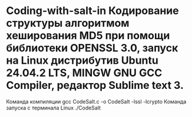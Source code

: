 # Coding-with-salt-in Кодирование структуры алгоритмом хеширования MD5 при помощи библиотеки OPENSSL 3.0, запуск на Linux дистрибутив Ubuntu 24.04.2 LTS, MINGW GNU GCC Compiler, редактор Sublime text 3.
Команда компиляции gcc CodeSalt.c -o CodeSalt -lssl -lcrypto
Команда запуска с терминала Linux ./CodeSalt

